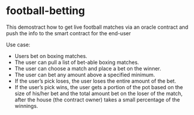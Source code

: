 # football-betting
This demostract how to get live football matches via an oracle contract and push the info to the smart contract for the end-user 


Use case: 
- Users bet on boxing matches.
- The user can pull a list of bet-able boxing matches.
- The user can choose a match and place a bet on the winner.
- The user can bet any amount above a specified minimum.
- If the user’s pick loses, the user loses the entire amount of the bet.
- If the user’s pick wins, the user gets a portion of the pot based on the size of his/her bet and the total amount bet on the loser of the match, after the house (the contract owner) takes a small percentage of the winnings.

